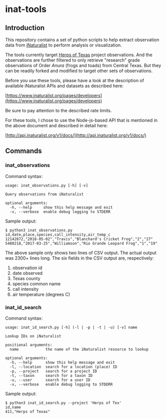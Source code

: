# inat-tools

## Introduction
This repository contains a set of python scripts to help
extract observation data from [iNaturalist](https://www.inaturalist.org)
to perform analysis or visualization.

The tools currently target
[Herps of Texas](https://www.inaturalist.org/projects/herps-of-texas)
project observations. And the observations are further filtered to only
retrieve "research" grade observations of Order _Anura_ (frogs and toads)
from Central Texas. But they can be readily forked and modified to target
other sets of observations.

Before you use these tools, please have a look at the description of
available iNaturalist APIs and datasets as described here:

[https://www.inaturalist.org/pages/developers](https://www.inaturalist.org/pages/developers)

Be sure to pay attention to the described rate limits.

For these tools, I chose to use the Node-js-based API that is mentioned
in the above document and described in detail here:

[http://api.inaturalist.org/v1/docs/](http://api.inaturalist.org/v1/docs/)

## Commands


### inat_observations

Command syntax:

```
usage: inat_observations.py [-h] [-v]

Query observations from iNaturalist

optional arguments:
  -h, --help     show this help message and exit
  -v, --verbose  enable debug logging to STDERR
```

Sample output:

```
$ python3 inat_observations.py
id,date,place,species,call_intensity,air_temp_c
12142872,"2018-05-02","Travis","Blanchard's Cricket Frog","2","27"
5480218,"2017-03-25","Williamson","Rio Grande Leopard Frog","1","19"
```

The above sample only shows two lines of CSV output. The actual output
was 2300+ lines long. The six fields in the CSV output are, respectively:

1. observation id
2. date observed
3. Texas county
4. species common name
5. call intensity
6. air temperature (degrees C)


### inat\_id\_search

Command syntax:

```
usage: inat_id_search.py [-h] (-l | -p | -t | -u) [-v] name

Lookup IDs on iNaturalist

positional arguments:
  name            the name of the iNaturalist resource to lookup

optional arguments:
  -h, --help      show this help message and exit
  -l, --location  search for a location (place) ID
  -p, --project   search for a project ID
  -t, --taxon     search for a taxon ID
  -u, --user      search for a user ID
  -v, --verbose   enable debug logging to STDERR
```

Sample output:

```
$ python3 inat_id_search.py --project 'Herps of Tex'
id,name
411,"Herps of Texas"
```








  